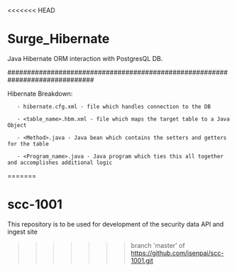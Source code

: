 <<<<<<< HEAD
# Surge_Hibernate
Java Hibernate ORM interaction with PostgresQL DB.

##############################################################################

Hibernate Breakdown:
       
       - hibernate.cfg.xml - file which handles connection to the DB
       
       - <table_name>.hbm.xml - file which maps the target table to a Java  Object
       
       - <Method>.java - Java bean which contains the setters and getters for the table
       
       - <Program_name>.java - Java program which ties this all together and accomplishes additional logic
=======
# scc-1001
This repository is to be used for development of the security data API and ingest site
>>>>>>> branch 'master' of https://github.com/isenpai/scc-1001.git
